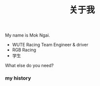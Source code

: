 ﻿---
layout: page
title: 关于我
subtitle: 
---

My name is Mok Ngai. 

- WUTE Racing Team Engineer & driver
- RGB Racing 
- 学生

What else do you need?

### my history


